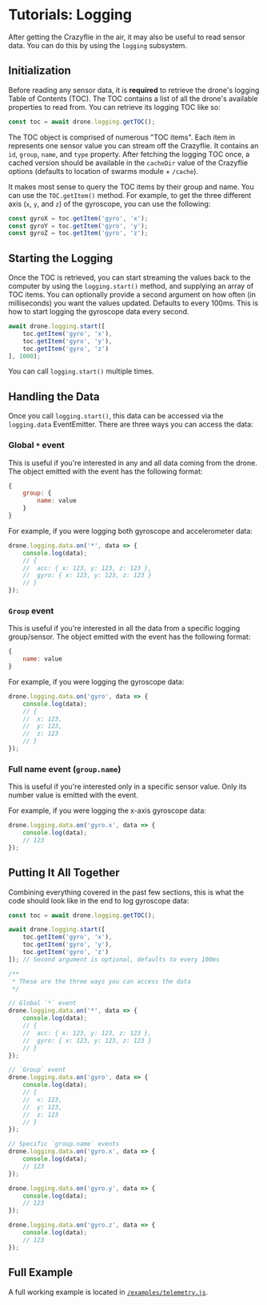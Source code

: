 # Tutorials: Logging

After getting the Crazyflie in the air, it may also be useful to read sensor data. You can do this by using the `logging` subsystem.

## Initialization

Before reading any sensor data, it is **required** to retrieve the drone's logging Table of Contents (TOC). The TOC contains a list of all the drone's available properties to read from. You can retrieve its logging TOC like so:

```javascript
const toc = await drone.logging.getTOC();
```

The TOC object is comprised of numerous "TOC items". Each item in represents one sensor value you can stream off the Crazyflie. It contains an `id`, `group`, `name`, and `type` property. After fetching the logging TOC once, a cached version should be available in the `cacheDir` value of the Crazyflie options (defaults to location of swarms module + `/cache`).

It makes most sense to query the TOC items by their group and name. You can use the `TOC.getItem()` method. For example, to get the three different axis (`x`, `y`, and `z`) of the gyroscope, you can use the following:

```javascript
const gyroX = toc.getItem('gyro', 'x');
const gyroY = toc.getItem('gyro', 'y');
const gyroZ = toc.getItem('gyro', 'z');
```

## Starting the Logging

Once the TOC is retrieved, you can start streaming the values back to the computer by using the `logging.start()` method, and supplying an array of TOC items. You can optionally provide a second argument on how often (in milliseconds) you want the values updated. Defaults to every 100ms. This is how to start logging the gyroscope data every second.

```javascript
await drone.logging.start([
	toc.getItem('gyro', 'x'),
	toc.getItem('gyro', 'y'),
	toc.getItem('gyro', 'z')
], 1000);
```

You can call `logging.start()` multiple times.

## Handling the Data

Once you call `logging.start()`, this data can be accessed via the `logging.data` EventEmitter. There are three ways you can access the data:

### Global `*` event

This is useful if you're interested in any and all data coming from the drone. The object emitted with the event has the following format:

```javascript
{
	group: {
		name: value
	}
}
```

For example, if you were logging both gyroscope and accelerometer data:

```javascript
drone.logging.data.on('*', data => {
	console.log(data);
	// {
	// 	acc: { x: 123, y: 123, z: 123 },
	// 	gyro: { x: 123, y: 123, z: 123 }
	// }
});
```

### `Group` event

This is useful if you're interested in all the data from a specific logging group/sensor. The object emitted with the event has the following format:

```javascript
{
	name: value
}
```

For example, if you were logging the gyroscope data:

```javascript
drone.logging.data.on('gyro', data => {
	console.log(data);
	// {
	// 	x: 123,
	// 	y: 123,
	// 	z: 123
	// }
});
```

### Full name event (`group.name`)

This is useful if you're interested only in a specific sensor value. Only its number value is emitted with the event.

For example, if you were logging the x-axis gyroscope data:

```javascript
drone.logging.data.on('gyro.x', data => {
	console.log(data);
	// 123
});
```

## Putting It All Together

Combining everything covered in the past few sections, this is what the code should look like in the end to log gyroscope data:

```javascript
const toc = await drone.logging.getTOC();

await drone.logging.start([
	toc.getItem('gyro', 'x'),
	toc.getItem('gyro', 'y'),
	toc.getItem('gyro', 'z')
]); // Second argument is optional, defaults to every 100ms

/**
 * These are the three ways you can access the data
 */

// Global `*` event
drone.logging.data.on('*', data => {
	console.log(data);
	// {
	// 	acc: { x: 123, y: 123, z: 123 },
	// 	gyro: { x: 123, y: 123, z: 123 }
	// }
});

// `Group` event
drone.logging.data.on('gyro', data => {
	console.log(data);
	// {
	// 	x: 123,
	// 	y: 123,
	// 	z: 123
	// }
});

// Specific `group.name` events
drone.logging.data.on('gyro.x', data => {
	console.log(data);
	// 123
});

drone.logging.data.on('gyro.y', data => {
	console.log(data);
	// 123
});

drone.logging.data.on('gyro.z', data => {
	console.log(data);
	// 123
});

```

## Full Example

A full working example is located in [`/examples/telemetry.js`](https://github.com/michaelgira23/swarms/blob/master/examples/telemetry.js).
